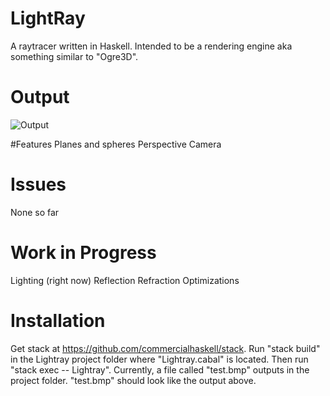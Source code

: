 # LightRay
A raytracer written in Haskell. Intended to be a rendering engine aka
something similar to "Ogre3D".

# Output
![Output](http://i.imgur.com/22ejzef.png)

#Features
Planes and spheres
Perspective Camera

# Issues
None so far

# Work in Progress
Lighting (right now)
Reflection
Refraction
Optimizations

# Installation
Get stack at https://github.com/commercialhaskell/stack. Run "stack build" in
the Lightray project folder where "Lightray.cabal" is located. Then run
"stack exec -- Lightray". Currently, a file called "test.bmp" outputs in the
project folder. "test.bmp" should look like the output above.
